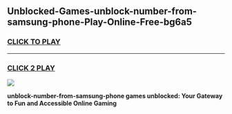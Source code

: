 
## Unblocked-Games-unblock-number-from-samsung-phone-Play-Online-Free-bg6a5
<h3>
<a href="https://premium76.site?title=unblock-number-from-samsung-phone&ref=26A">CLICK TO PLAY</a></h3>
<hr>

<h3>
<a href="https://premium76.site?title=unblock-number-from-samsung-phone&ref=26A">CLICK 2 PLAY</a>
  
</h3>

<a href="https://premium76.site?title=unblock-number-from-samsung-phone&ref=26A"><img src="https://clearcache.store/games.png"></a>


**unblock-number-from-samsung-phone games unblocked: Your Gateway to Fun and Accessible Online Gaming**
